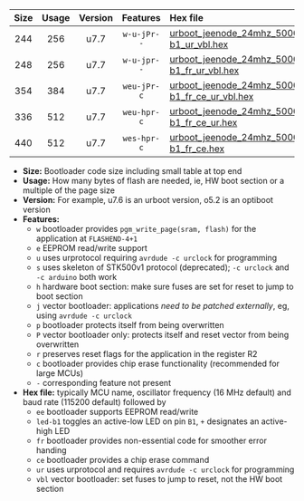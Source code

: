 |Size|Usage|Version|Features|Hex file|
|:-:|:-:|:-:|:-:|:--|
|244|256|u7.7|`w-u-jPr--`|[urboot_jeenode_24mhz_500000bps_led-b1_ur_vbl.hex](https://raw.githubusercontent.com/stefanrueger/urboot.hex/main/boards/jeenode/fcpu_24mhz/500000_bps/urboot_jeenode_24mhz_500000bps_led-b1_ur_vbl.hex)|
|248|256|u7.7|`w-u-jpr--`|[urboot_jeenode_24mhz_500000bps_led-b1_fr_ur_vbl.hex](https://raw.githubusercontent.com/stefanrueger/urboot.hex/main/boards/jeenode/fcpu_24mhz/500000_bps/urboot_jeenode_24mhz_500000bps_led-b1_fr_ur_vbl.hex)|
|354|384|u7.7|`weu-jPr-c`|[urboot_jeenode_24mhz_500000bps_ee_led-b1_fr_ce_ur_vbl.hex](https://raw.githubusercontent.com/stefanrueger/urboot.hex/main/boards/jeenode/fcpu_24mhz/500000_bps/urboot_jeenode_24mhz_500000bps_ee_led-b1_fr_ce_ur_vbl.hex)|
|336|512|u7.7|`weu-hpr-c`|[urboot_jeenode_24mhz_500000bps_ee_led-b1_fr_ce_ur.hex](https://raw.githubusercontent.com/stefanrueger/urboot.hex/main/boards/jeenode/fcpu_24mhz/500000_bps/urboot_jeenode_24mhz_500000bps_ee_led-b1_fr_ce_ur.hex)|
|440|512|u7.7|`wes-hpr-c`|[urboot_jeenode_24mhz_500000bps_ee_led-b1_fr_ce.hex](https://raw.githubusercontent.com/stefanrueger/urboot.hex/main/boards/jeenode/fcpu_24mhz/500000_bps/urboot_jeenode_24mhz_500000bps_ee_led-b1_fr_ce.hex)|

- **Size:** Bootloader code size including small table at top end
- **Usage:** How many bytes of flash are needed, ie, HW boot section or a multiple of the page size
- **Version:** For example, u7.6 is an urboot version, o5.2 is an optiboot version
- **Features:**
  + `w` bootloader provides `pgm_write_page(sram, flash)` for the application at `FLASHEND-4+1`
  + `e` EEPROM read/write support
  + `u` uses urprotocol requiring `avrdude -c urclock` for programming
  + `s` uses skeleton of STK500v1 protocol (deprecated); `-c urclock` and `-c arduino` both work
  + `h` hardware boot section: make sure fuses are set for reset to jump to boot section
  + `j` vector bootloader: applications *need to be patched externally*, eg, using `avrdude -c urclock`
  + `p` bootloader protects itself from being overwritten
  + `P` vector bootloader only: protects itself and reset vector from being overwritten
  + `r` preserves reset flags for the application in the register R2
  + `c` bootloader provides chip erase functionality (recommended for large MCUs)
  + `-` corresponding feature not present
- **Hex file:** typically MCU name, oscillator frequency (16 MHz default) and baud rate (115200 default) followed by
  + `ee` bootloader supports EEPROM read/write
  + `led-b1` toggles an active-low LED on pin `B1`, `+` designates an active-high LED
  + `fr` bootloader provides non-essential code for smoother error handing
  + `ce` bootloader provides a chip erase command
  + `ur` uses urprotocol and requires `avrdude -c urclock` for programming
  + `vbl` vector bootloader: set fuses to jump to reset, not the HW boot section
